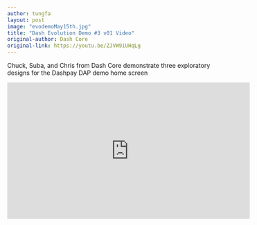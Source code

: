 ```yaml
---
author: tungfa
layout: post
image: "evodemoMay15th.jpg"
title: "Dash Evolution Demo #3 v01 Video"
original-author: Dash Core 
original-link: https://youtu.be/ZJVW9iUHqLg
---
```




Chuck, Suba, and Chris from Dash Core demonstrate three exploratory designs for the Dashpay DAP demo home screen

<iframe width="560" height="315" src="https://www.youtube.com/embed/ZJVW9iUHqLg" frameborder="0" allow="autoplay; encrypted-media" allowfullscreen></iframe>